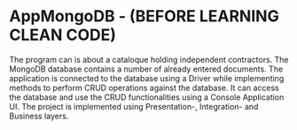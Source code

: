 # AppMongoDB - (BEFORE LEARNING CLEAN CODE)
The program can is about a cataloque holding independent contractors.
The MongoDB database contains a number of already entered documents.
The application is connected to the database using a Driver while implementing methods to perform CRUD operations against the database.
It can access the database and use the CRUD functionalities using a Console Application UI.
The project is implemented using Presentation-, Integration- and Business layers.
